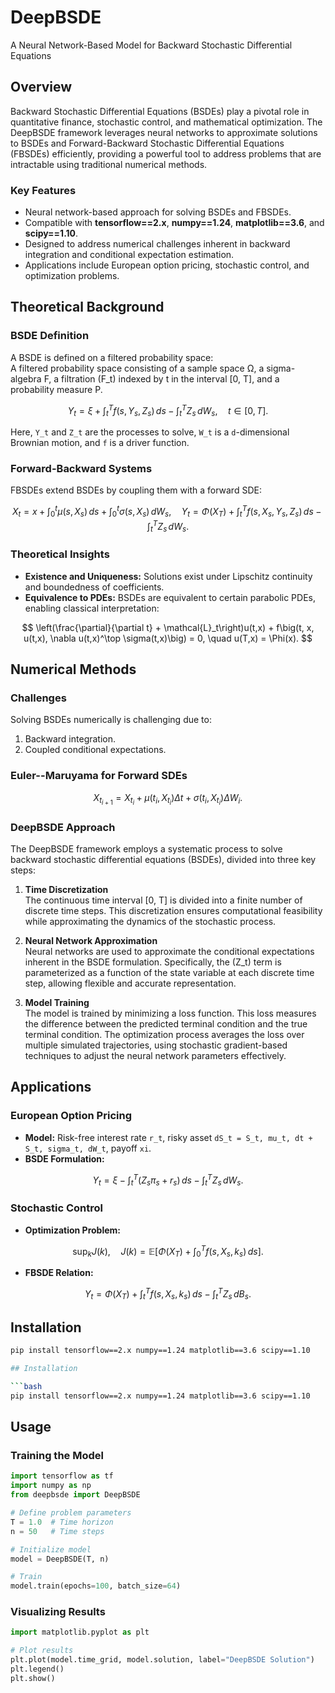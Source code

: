 # DeepBSDE

A Neural Network-Based Model for Backward Stochastic Differential Equations

## Overview
Backward Stochastic Differential Equations (BSDEs) play a pivotal role in quantitative finance, stochastic control, and mathematical optimization. The DeepBSDE framework leverages neural networks to approximate solutions to BSDEs and Forward-Backward Stochastic Differential Equations (FBSDEs) efficiently, providing a powerful tool to address problems that are intractable using traditional numerical methods.

### Key Features
- Neural network-based approach for solving BSDEs and FBSDEs.
- Compatible with **tensorflow==2.x**, **numpy==1.24**, **matplotlib==3.6**, and **scipy==1.10**.
- Designed to address numerical challenges inherent in backward integration and conditional expectation estimation.
- Applications include European option pricing, stochastic control, and optimization problems.

## Theoretical Background

### BSDE Definition
A BSDE is defined on a filtered probability space: <br> 
A filtered probability space consisting of a sample space Ω, a sigma-algebra F, a filtration (F_t) indexed by t in the interval [0, T], and a probability measure P.


$$
Y_t = \xi + \int_t^T f(s, Y_s, Z_s) \, ds - \int_t^T Z_s \, dW_s, \quad t \in [0, T].
$$

Here, `Y_t` and `Z_t` are the processes to solve, `W_t` is a `d`-dimensional Brownian motion, and `f` is a driver function.

### Forward-Backward Systems
FBSDEs extend BSDEs by coupling them with a forward SDE:

$$
X_t = x + \int_0^t \mu(s, X_s) \, ds + \int_0^t \sigma(s, X_s) \, dW_s, \quad Y_t = \Phi(X_T) + \int_t^T f(s, X_s, Y_s, Z_s) \, ds - \int_t^T Z_s \, dW_s.
$$

### Theoretical Insights
- **Existence and Uniqueness:** Solutions exist under Lipschitz continuity and boundedness of coefficients.
- **Equivalence to PDEs:** BSDEs are equivalent to certain parabolic PDEs, enabling classical interpretation:

$$
\left(\frac{\partial}{\partial t} + \mathcal{L}_t\right)u(t,x) + f\big(t, x, u(t,x), \nabla u(t,x)^\top \sigma(t,x)\big) = 0, \quad u(T,x) = \Phi(x).
$$

## Numerical Methods

### Challenges
Solving BSDEs numerically is challenging due to:
1. Backward integration.
2. Coupled conditional expectations.

### Euler--Maruyama for Forward SDEs
$$
X_{t_{i+1}} = X_{t_i} + \mu(t_i, X_{t_i}) \Delta t + \sigma(t_i, X_{t_i}) \Delta W_i.
$$

### DeepBSDE Approach

The DeepBSDE framework employs a systematic process to solve backward stochastic differential equations (BSDEs), divided into three key steps:

1. **Time Discretization**  
   The continuous time interval \[0, T] is divided into a finite number of discrete time steps. This discretization ensures computational feasibility while approximating the dynamics of the stochastic process.

2. **Neural Network Approximation**  
   Neural networks are used to approximate the conditional expectations inherent in the BSDE formulation. Specifically, the \(Z_t\) term is parameterized as a function of the state variable at each discrete time step, allowing flexible and accurate representation.

3. **Model Training**  
   The model is trained by minimizing a loss function. This loss measures the difference between the predicted terminal condition and the true terminal condition. The optimization process averages the loss over multiple simulated trajectories, using stochastic gradient-based techniques to adjust the neural network parameters effectively.



## Applications

### European Option Pricing
- **Model:** Risk-free interest rate `r_t`, risky asset `dS_t = S_t, mu_t, dt + S_t, sigma_t, dW_t`, payoff `xi`.
- **BSDE Formulation:**

$$
Y_t = \xi - \int_t^T \big(Z_s \pi_s + r_s\big) \, ds - \int_t^T Z_s \, dW_s.
$$

### Stochastic Control
- **Optimization Problem:**

$$
\sup_k J(k), \quad J(k) = \mathbb{E}\left[\Phi(X_T) + \int_0^T f(s, X_s, k_s) \, ds\right].
$$

- **FBSDE Relation:**

$$
Y_t = \Phi(X_T) + \int_t^T f(s, X_s, k_s) \, ds - \int_t^T Z_s \, dB_s.
$$


## Installation

```bash
pip install tensorflow==2.x numpy==1.24 matplotlib==3.6 scipy==1.10

## Installation

```bash
pip install tensorflow==2.x numpy==1.24 matplotlib==3.6 scipy==1.10
```

## Usage

### Training the Model
```python
import tensorflow as tf
import numpy as np
from deepbsde import DeepBSDE

# Define problem parameters
T = 1.0  # Time horizon
n = 50   # Time steps

# Initialize model
model = DeepBSDE(T, n)

# Train
model.train(epochs=100, batch_size=64)
```

### Visualizing Results
```python
import matplotlib.pyplot as plt

# Plot results
plt.plot(model.time_grid, model.solution, label="DeepBSDE Solution")
plt.legend()
plt.show()
```
